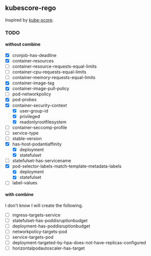 ## kubescore-rego

Inspired by [kube-score](https://github.com/zegl/kube-score).

### TODO

#### without combine

- [x] cronjob-has-deadline
- [x] container-resources
- [ ] container-resource-requests-equal-limits
- [ ] container-cpu-requests-equal-limits
- [ ] container-memory-requests-equal-limits
- [x] container-image-tag
- [x] container-image-pull-policy
- [ ] pod-networkpolicy
- [x] pod-probes
- [x] container-security-context
  - [x] user-group-id
  - [x] privileged
  - [x] readonlyrootfilesystem
- [ ] container-seccomp-profile
- [ ] service-type
- [ ] stable-version
- [x] has-host-podantiaffinity
  - [x] deployment
  - [x] statefulset
- [ ] statefulset-has-servicename
- [x] pod-selector-labels-match-template-metadata-labels
  - [x] deployment
  - [x] statefulset
- [ ] label-values

#### with combine

I don't know I will create the following.

- [ ] ingress-targets-service
- [ ] statefulset-has-poddisruptionbudget
- [ ] deployment-has-poddisruptionbudget
- [ ] networkpolicy-targets-pod
- [ ] service-targets-pod
- [ ] deployment-targeted-by-hpa-does-not-have-replicas-configured
- [ ] horizontalpodautoscaler-has-target
